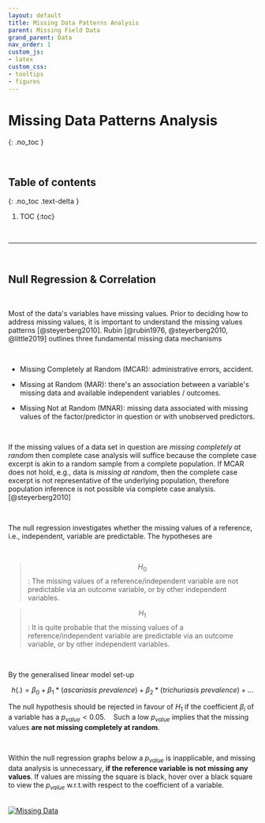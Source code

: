 ```yaml
---
layout: default
title: Missing Data Patterns Analysis
parent: Missing Field Data
grand_parent: Data
nav_order: 1
custom_js:
- latex 
custom_css:
- tooltips
- figures
---
```


# Missing Data Patterns Analysis
{: .no_toc }

<br>

## Table of contents
{: .no_toc .text-delta }

1. TOC
{:toc}

<br>

---

<br>


## Null Regression & Correlation

<br>

Most of the data's variables have missing values.  Prior to deciding how to address missing values, it is important to understand the 
missing values patterns [@steyerberg2010]. Rubin [@rubin1976, @steyerberg2010, @little2019] outlines three fundamental missing data 
mechanisms

<br>

* Missing Completely at Random (MCAR): administrative errors, accident.

* Missing at Random (MAR): there's an association between a variable's missing data and available independent variables / outcomes.

* Missing Not at Random (MNAR): missing data associated with missing values of the factor/predictor in question or with unobserved predictors.

<br>

If the missing values of a data set in question are *missing completely at random* then complete case analysis will suffice 
because the complete case excerpt is akin to a random sample from a complete population.  If MCAR does not hold, e.g., 
data is *missing at random*, then the complete case excerpt is not representative of the underlying population, therefore population 
inference is not possible via complete case analysis. [@steyerberg2010]

<br>

The null regression investigates whether the missing values of a reference, i.e., independent, variable are 
predictable.  The hypotheses are

<br>

> $$H_{0}$$: The missing values of a reference/independent variable are not predictable via an outcome variable, or 
> by other independent variables.

> $$H_{1}$$: It is quite probable that the missing values of a reference/independent variable are predictable via 
> an outcome variable, or by other independent variables.

<br>

By the generalised linear model set-up

$$h(.) = \beta_{0} + \beta_{1}*(\textit{ascariasis prevalence}) + \beta_{2}*(\textit{trichuriasis prevalence}) + \ldots $$

The null hypothesis should be rejected in favour of $H_{1}$ if the coefficient $\beta_{i}$ of a variable 
has a $p_{value} < 0.05$.&nbsp; &nbsp; Such a low $p_{value}$ implies that the missing values 
**are not missing completely at random**.

<br>

Within the null regression graphs below a $p_{value}$ is inapplicable, and missing data analysis is 
unnecessary, **if the reference variable is not missing any values**.  If values are missing the square is black, hover 
over a black square to view the $p_{value}$ <span class="tooltip">w.r.t.<span class="tooltiptext">with respect to</span></span> 
the coefficient of a variable.

<br>

<div class='tableauPlaceholder' id='viz1658092680967' style='position: relative'>
<noscript><a href='#'><img alt='Missing Data ' src='https:&#47;&#47;public.tableau.com&#47;static&#47;images&#47;Mi&#47;MissingData_16579829908770&#47;MissingData&#47;1_rss.png' style='border: none' /></a></noscript>
<object class='tableauViz'  style='display:none;'>
<param name='host_url' value='https%3A%2F%2Fpublic.tableau.com%2F' /> 
<param name='embed_code_version' value='3' /> 
<param name='site_root' value='' />
<param name='name' value='MissingData_16579829908770&#47;MissingData' />
<param name='tabs' value='no' /><param name='toolbar' value='yes' />
<param name='static_image' value='https:&#47;&#47;public.tableau.com&#47;static&#47;images&#47;Mi&#47;MissingData_16579829908770&#47;MissingData&#47;1.png' /> 
<param name='animate_transition' value='yes' />
<param name='display_static_image' value='yes' />
<param name='display_spinner' value='yes' />
<param name='display_overlay' value='yes' />
<param name='display_count' value='yes' />
<param name='language' value='en-GB' />
<param name='filter' value='publish=yes' />
</object></div>                
<script type='text/javascript'>                    
var divElement = document.getElementById('viz1658092680967');                    
var vizElement = divElement.getElementsByTagName('object')[0];                    
vizElement.style.width='600px';vizElement.style.height='1127px';                    
var scriptElement = document.createElement('script');                    
scriptElement.src = 'https://public.tableau.com/javascripts/api/viz_v1.js';                    
vizElement.parentNode.insertBefore(scriptElement, vizElement);                
</script>

<br>
<br>
<br>
<br>


